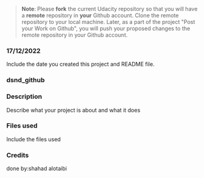 >**Note**: Please **fork** the current Udacity repository so that you will have a **remote** repository in **your** Github account. Clone the remote repository to your local machine. Later, as a part of the project "Post your Work on Github", you will push your proposed changes to the remote repository in your Github account.

### 17/12/2022
Include the date you created this project and README file.


### dsnd_github 


### Description
Describe what your project is about and what it does

### Files used
Include the files used

### Credits
done by:shahad alotaibi
